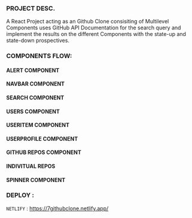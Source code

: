 ### PROJECT DESC.

A React Project acting as an Github Clone consisiting of Multilevel Components uses GitHub API Documentation for the search query and implement the results on the different Components with the state-up and state-down prospectives.

### COMPONENTS FLOW: 
  #### ALERT COMPONENT
  #### NAVBAR COMPONENT
  #### SEARCH COMPONENT
  #### USERS COMPONENT
  #### USERITEM COMPONENT
  #### USERPROFILE COMPONENT
  #### GITHUB REPOS COMPONENT
  #### INDIVITUAL REPOS
  #### SPINNER COMPONENT

### DEPLOY :
  `NETLIFY` : https://7githubclone.netlify.app/
